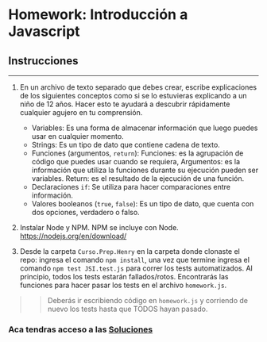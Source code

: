 # Homework: Introducción a Javascript

## Instrucciones
---
1. En un archivo de texto separado que debes crear, escribe explicaciones de los siguientes conceptos como si se lo estuvieras explicando a un niño de 12 años. Hacer esto te ayudará a descubrir rápidamente cualquier agujero en tu comprensión.

	* Variables: Es una forma de almacenar información que luego puedes usar en cualquier momento.
	* Strings: Es un tipo de dato que contiene cadena de texto.
	* Funciones (argumentos, `return`): Funciones: es la agrupación de código que puedes usar cuando se requiera, Argumentos: es la información que utiliza la funciones durante su ejecución pueden ser variables. Return: es el resultado de la ejecución de una función.
	* Declaraciones `if`: Se utiliza para hacer comparaciones entre información.
	* Valores booleanos (`true`, `false`): Es un tipo de dato, que cuenta con dos opciones, verdadero o falso.


2. Instalar Node y NPM. NPM se incluye con Node. https://nodejs.org/en/download/

3. Desde la carpeta `Curso.Prep.Henry` en la carpeta donde clonaste el repo: ingresa el comando `npm install`, una vez que termine ingresa el comando `npm test JSI.test.js` para correr los tests automatizados. Al principio, todos los tests estarán fallados/rotos. Encontrarás las funciones para hacer pasar los tests en el archivo `homework.js`.

>> Deberás ir escribiendo código en `homework.js` y corriendo de nuevo los tests hasta que TODOS hayan pasado.


### Aca tendras acceso a las [Soluciones](https://github.com/atralice/Curso.Prep.Henry/blob/solution/02-JS-I/homework/homework.js)
